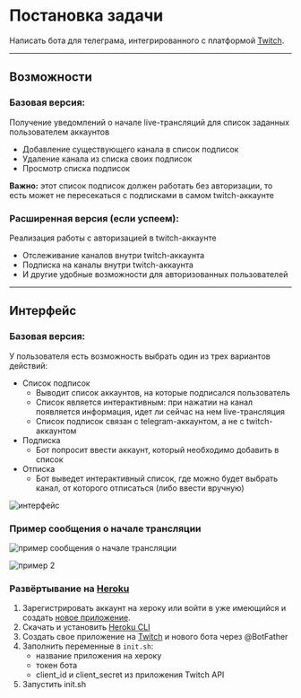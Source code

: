 # Постановка задачи
Написать бота для телеграма, интегрированного с платформой [Twitch](https://twitch.tv).

---
## Возможности
### Базовая версия:
Получение уведомлений о начале live-трансляций для список заданных пользователем аккаунтов
* Добавление существующего канала в список подписок
* Удаление канала из списка своих подписок
* Просмотр списка подписок

**Важно:** этот список подписок должен работать без авторизации, то есть может не пересекаться с подписками в самом twitch-аккаунте

### Расширенная версия (если успеем):
Реализация работы с авторизацией в twitch-аккаунте
* Отслеживание каналов внутри twitch-аккаунта
* Подписка на каналы внутри twitch-аккаунта
* И другие удобные возможности для авторизованных пользователей
---
## Интерфейс
### Базовая версия:
У пользователя есть возможность выбрать один из трех вариантов действий:
* Список подписок
    + Выводит список аккаунтов, на которые подписался пользователь
    + Список является интерактивным: при нажатии на канал появляется информация, идет ли сейчас на нем live-трансляция
    + Список подписок связан с telegram-аккаунтом, а не с twitch-аккаунтом
* Подписка
    + Бот попросит ввести аккаунт, который необходимо добавить в список
* Отписка
    + Бот выведет интерактивный список, где можно будет выбрать канал, от которого отписаться (либо ввести вручную)

![интерфейс](https://i.imgur.com/Qpnvi3W.png)

### Пример сообщения о начале трансляции
![пример сообщения о начале трансляции](https://i.imgur.com/oHNNE8E.jpg)

![пример 2](https://i.imgur.com/eOz2xT3.png)
### Развёртывание на [Heroku](https://www.heroku.com)
1. Зарегистрировать аккаунт на хероку или войти в уже имеющийся и создать [новое приложение](https://dashboard.heroku.com/new-app).
2. Скачать и установить [Heroku CLI](https://devcenter.heroku.com/articles/heroku-cli)
3. Создать свое приложение на [Twitch](https://dev.twitch.tv/docs/api/) и нового бота через @BotFather
4. Заполнить переменные в `init.sh`: 
    + название приложения на хероку
    + токен бота
    + client_id и client_secret из приложения Twitch API
5. Запустить init.sh
